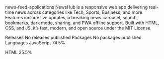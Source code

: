  news-feed-applications
NewsHub is a responsive web app delivering real-time news across categories like Tech, Sports, Business, and more. Features include live updates, a breaking news carousel, search, bookmarks, dark mode, sharing, and PWA offline support. Built with HTML, CSS, and JS, it’s fast, modern, and open source under the MIT License.

Releases
No releases published
Packages
No packages published
Languages
JavaScript
74.5%
 
HTML
25.5%
